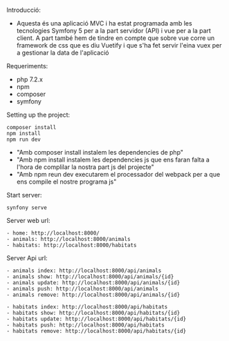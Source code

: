 Introducció:
    
- Aquesta és una aplicació MVC i ha estat programada amb les tecnologies Symfony 5 per a la part servidor (API) i vue per a la part client.
A part també hem de tindre en compte que sobre vue corre un framework de css que es diu Vuetify i que s'ha fet servir l'eina vuex per a gestionar la data de l'aplicació

Requeriments:

- php 7.2.x
- npm
- composer
- symfony

Setting up the project:

    composer install
    npm install
    npm run dev
    
- "Amb composer install instalem les dependencies de php"
- "Amb npm install instalem les dependencies js que ens faran falta a l'hora de complilar la nostra part js del projecte"
- "Amb npm reun dev executarem el processador del webpack per a que ens compile el nostre programa js"

Start server:

    synfony serve
    
Server web url:
    
    - home: http://localhost:8000/
    - animals: http://localhost:8000/animals
    - habitats: http://localhost:8000/habitats
    
Server Api url:
    
    - animals index: http://localhost:8000/api/animals
    - animals show: http://localhost:8000/api/animals/{id}
    - animals update: http://localhost:8000/api/animals/{id}
    - animals push: http://localhost:8000/api/animals
    - animals remove: http://localhost:8000/api/animals/{id}
     
    - habitats index: http://localhost:8000/api/habitats
    - habitats show: http://localhost:8000/api/habitats/{id}
    - habitats update: http://localhost:8000/api/habitats/{id}
    - habitats push: http://localhost:8000/api/habitats
    - habitats remove: http://localhost:8000/api/habitats/{id}